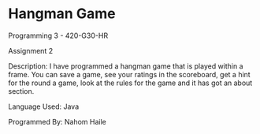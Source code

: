 # Hangman Game

Programming 3 - 420-G30-HR

Assignment 2

Description: I have programmed a hangman game that is played within a frame. You can save a game, see your ratings in the scoreboard, get a hint for the round a game, look at the rules for the game and it has got an about section.

Language Used: Java

Programmed By: Nahom Haile
